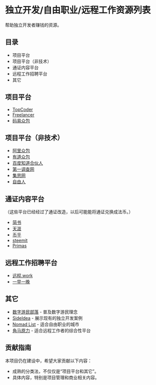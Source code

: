 # 独立开发/自由职业/远程工作资源列表

帮助独立开发者赚钱的资源。

## 目录

+   项目平台
+   项目平台（非技术）
+   通证内容平台
+   远程工作招聘平台
+   其它

## 项目平台

*   [TopCoder](https://www.topcoder.com/)
*   [Freelancer](https://www.freelancer.com/)
*   [码易众包](https://www.mayigeek.com/)

## 项目平台（非技术）

*   [阿里众包](https://m.taobao.com/job/cloud-work/index.html)
*   [有道众包](http://zb.youdao.com/)
*   [百度知道合伙人](https://zhidao.baidu.com/home/partnerhome)
*   [第一调查网](http://www.1diaocha.com/)
*   [集思网](https://www.opinionworld.cn/zh-cn)
*   [自由人](http://www.freemancn.com/)

## 通证内容平台

（这些平台已经经过了通证改造，以后可能能将通证兑换成法币。）

*   [简书](https://www.jianshu.com/)
*   [天涯](http://focus.tianya.cn/)
*   [币乎](https://bihu.com/)
*   [steemit](https://steemit.com/)
*   [Primas](https://primas.io/)

## 远程工作招聘平台

*   [远程.work](https://yuancheng.work/)
*   [一早一晚](https://yizaoyiwan.com/)

## 其它

*   [数字游民部落](https://jarodise.com/) - 普及数字游民理念
*   [SideIdea](http://sideidea.com/) - 展示现有的独立开发案例
*   [Nomad List](https://nomadlist.com/) - 适合自由职业的城市
*   [角马原力](https://www.gnuforce.com/) - 适合远程工作者的综合性平台

## 贡献指南

本项目仍在建设中，希望大家贡献以下内容：

+   成熟的分类法，不仅仅是“项目平台和其它”。
+   具体内容，特别是项目管理和商业相关内容。
